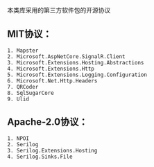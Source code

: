 本类库采用的第三方软件包的开源协议

## MIT协议： 
    1. Mapster  
    2. Microsoft.AspNetCore.SignalR.Client  
    3. Microsoft.Extensions.Hosting.Abstractions  
    4. Microsoft.Extensions.Http
    5. Microsoft.Extensions.Logging.Configuration
    6. Microsoft.Net.Http.Headers
    7. QRCoder
    8. SqlSugarCore
    9. Ulid

## Apache-2.0协议：
    1. NPOI
    2. Serilog
    3. Serilog.Extensions.Hosting
    4. Serilog.Sinks.File
